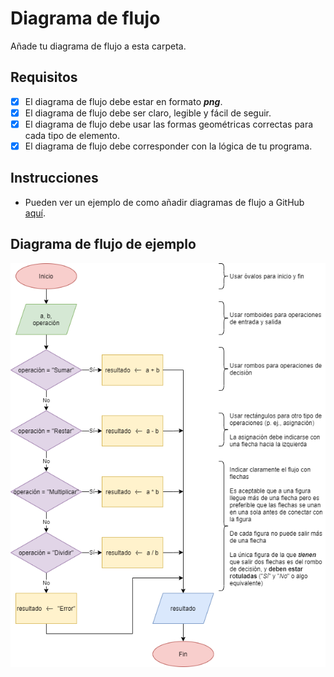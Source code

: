# Diagrama de flujo
Añade tu diagrama de flujo a esta carpeta.
## Requisitos
- [x] El diagrama de flujo debe estar en formato ***png***.
- [x] El diagrama de flujo debe ser claro, legible y fácil de seguir.
- [x] El diagrama de flujo debe usar las formas geométricas correctas para cada tipo de elemento.
- [x] El diagrama de flujo debe corresponder con la lógica de tu programa.
## Instrucciones
- Pueden ver un ejemplo de como añadir diagramas de flujo a GitHub [aquí](https://youtu.be/oy5nhA7QpNI).
## Diagrama de flujo de ejemplo
   ![Diagrama de flujo de ejemplo](/assets/flowchart_example.png)
   

